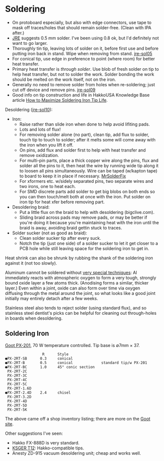 Soldering
=========

- On protoboard especially, but also with edge connectors, use tape to mask
  off traces/holes that should remain solder-free. (Clean with IPA after.)
- [JRE] suggests 0.5 mm solder. I've been using 0.8 ok, but I'd
  definitely not want to go larger.
- Thoroughly tin tip, leaving lots of solder on it, before first use
  and before putting iron back in stand. Wipe when removing from
  stand. [jre-sol05]
- For conical tip, use edge in preference to point (where room) for
  better heat transfer.
- Primary heat transfer is _through solder_. Use blob of fresh solder
  on tip to help heat transfer, but not to solder the work. Solder
  bonding the work should be melted on the work itself, not on the iron.
- Generally no need to remove solder from holes when re-soldering;
  just cut off device and remove pins. [jre-sol09]
- Good info on tip construction and life in HakkoUSA Knowledge Base article
  [How to Maximize Soldering Iron Tip Life][hkb-10322].

Desoldering ([jre-sol10]):
- Iron:
  - Raise rather than slide iron when done to help avoid lifiting pads.
  - Lots and lots of flux!
  - For removing solder alone (no part), clean tip, add flux to solder,
    touch tip to  touch to solder; after it melts some will come away with
    the iron when you lift it off.
  - On pins, add flux and solder first to help with heat transfer and
    remove oxidization.
  - For multi-pin parts, place a thick copper wire along the pins, flux and
    solder all the pins to it, then heat the wire by running wide tip along
    it to loosen all pins simultaneously. Wire can be taped (w/kapton tape)
    to board to keep it in place if necessary. [MrSolderFix][msf]
  - For xformers etc. w/sidely separated pins, two separate wires and two
    irons, one to heat each.
  - For SMD discrete parts add solder to get big blobs on both ends so you
    can then touch/melt both at once with the iron. Put solder on iron tip
    for heat xfer before removing part.
- Desoldering braid:
  - Put a little flux on the braid to help with desoldering (bigclive.com).
  - Sliding braid across pads may remove pads, or may be better if you're
    doing it because you're maintaining heat with the iron until the braid
    is away, avoiding braid gettin stuck to traces.
- Solder sucker (not as good as braid):
  - Clean solder sucker tip after every suck.
  - Notch the tip (just one side) of a solder sucker to let it get closer
    to a PCB hole while still leaving space for the soldering iron to get in.

Heat shrink can also be shrunk by rubbing the shank of the soldering
iron against it (not too slowly).

Aluminum cannot be soldered without [very special techniques][Al]: Al
immediately reacts with atmospheric oxygen to form a very tough, strongly
bound oxide layer a few atoms thick. (Anodising forms a similar, thicker
layer.) Even within a joint, oxide can also form over time via oxygen
diffusing through the metal around the joint, so what looks like a good
joint initially may entirely detach after a few weeks.

Stainless steel also tends to reject solder (using standard flux), and so
stainless steel dentist's picks can be helpful for cleaning out
through-holes in boards when desoldering.


Soldering Iron
--------------

[Goot PX-201], 70 W temperature controlled. Tip base is ∅7mm × 37.

                     R      Style
    ●PX-2RT-SB      0.3     conical
    ●PX-2RT-B       0.5     conical             standard tip/w PX-201
    ●PX-2RT-BC      1.0     45° conic section
     PX-2RT-2C
     PX-2RT-3C
     PX-2RT-4C
     PX-2RT-5C
     PX-2RT-1.6D
    ●PX-2RT-2.4D    2.4     chisel
     PX-2RT-3.2D
     PX-2RT-4D
     PX-2RT-5D
     PX-2RT-5K

The above came off a shop inventory listing; there are more on the
[Goot site][goot px-201].

Other suggestions I've seen:
- Hakko FX-888D is very standard.
- [KSGER T12]: Hakko-compatible tips.
- Anesty ZD-915 vacuum desoldering unit; cheap and works well.



<!-------------------------------------------------------------------->
[Al]: https://users.monash.edu.au/~ralphk/solder-aluminium.html
[hkb-10322]: https://kb.hakkousa.com/Knowledgebase/10322/How-to-Maximize-Soldering-Iron-Tip-Life
[jre-sol05]: https://josepheoff.github.io/posts/howtosolder-5getstarted
[jre-sol09]: https://josepheoff.github.io/posts/howtosolder-9throughhole-remove
[jre-sol10]: https://josepheoff.github.io/posts/howtosolder-10soldersucker
[jre]: https://josepheoff.github.io/posts/howtosolder-toc
[msf]: https://youtu.be/Vou2xlJkuoU

[goot px-201]: http://www.goot.jp/en/handakote/px-201/
[KSGER T12]: https://www.amazon.com/dp/B07PMZGPQQ


